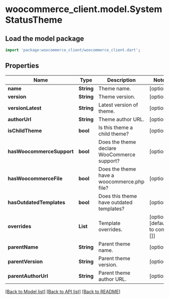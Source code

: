 # woocommerce_client.model.SystemStatusTheme

## Load the model package
```dart
import 'package:woocommerce_client/woocommerce_client.dart';
```

## Properties
Name | Type | Description | Notes
------------ | ------------- | ------------- | -------------
**name** | **String** | Theme name. | [optional] 
**version** | **String** | Theme version. | [optional] 
**versionLatest** | **String** | Latest version of theme. | [optional] 
**authorUrl** | **String** | Theme author URL. | [optional] 
**isChildTheme** | **bool** | Is this theme a child theme? | [optional] 
**hasWoocommerceSupport** | **bool** | Does the theme declare WooCommerce support? | [optional] 
**hasWoocommerceFile** | **bool** | Does the theme have a woocommerce.php file? | [optional] 
**hasOutdatedTemplates** | **bool** | Does this theme have outdated templates? | [optional] 
**overrides** | **List<String>** | Template overrides. | [optional] [default to const []]
**parentName** | **String** | Parent theme name. | [optional] 
**parentVersion** | **String** | Parent theme version. | [optional] 
**parentAuthorUrl** | **String** | Parent theme author URL. | [optional] 

[[Back to Model list]](../README.md#documentation-for-models) [[Back to API list]](../README.md#documentation-for-api-endpoints) [[Back to README]](../README.md)


